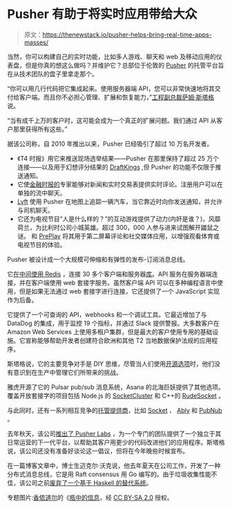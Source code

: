 # Pusher 有助于将实时应用带给大众

> 原文：<https://thenewstack.io/pusher-helps-bring-real-time-apps-masses/>

当然，你可以构建自己的实时功能，比如多人游戏、聊天和 web 及移动应用的仪表盘，但是你真的想这么做吗？并维护它？总部位于伦敦的 [Pusher](https://pusher.com/) 的托管平台旨在从技术团队的盘子里拿走那个。

“你可以用几行代码把它集成起来。使用服务器端 API，您可以非常快速地将其交付给客户端。而且你不必担心管理、扩展和恢复能力，”[工程副总裁萨姆·斯塔格](https://twitter.com/swstagg)说。

“当有成千上万的客户时，这可能会成为一个真正的扩展问题。我们通过 API 从客户那里获得所有这些。”

据该公司称，自 2010 年推出以来，Pusher 已经吸引了超过 10 万名开发者。

*   《T4 时报》用它来推送现场选举结果——Pusher 在那里保持了超过 25 万个连接——以及用于幻想评分结果的 [DraftKings](https://www.draftkings.com/) ,但 Pusher 的功能不仅限于推送通知。
*   它使[金融时报的](https://markets.ft.com/data)专家能够对新闻和实时交易表提供实时评论。注册用户可以在单独的流中聊天。
*   [Lyft](https://www.lyft.com/) 使用 Pusher 在地图上追踪一辆汽车，当它靠近时向你发送通知，并允许与司机聊天。
*   它还为电视节目“人是什么样的？”的互动游戏提供了动力(内奸是谁？)，风靡荷兰，为比利时公司小城英雄。超过 300，000 人参与进来试图解开鼹鼠之谜。
    和 [PrePlay](http://preplaysports.com/#game) 将其用于第二屏幕评论和社交媒体应用，以增强观看体育或电视节目的体验。

Pusher 被设计成一个大规模可伸缩和有弹性的发布-订阅消息总线。

它[在中间使用 Redis](https://making.pusher.com/redis-pubsub-under-the-hood/) ，连接 30 多个客户端和服务器[库](https://pusher.com/docs/libraries)。API 服务在服务器端连接，并在客户端使用 web 套接字服务。虽然客户端 API 可以在多种编程语言中使用，但是如果无法通过 web 套接字进行连接，它还提供了一个 JavaScript 实现作为后备。

它提供了一个可查询的 API，webhooks 和一个调试工具。它最近增加了与 DataDog 的集成，用于监控 19 个指标，并通过 Slack 提供警报。大多数客户在 Amazon Web Services 上使用多租户集群，但是最大的客户使用专用的基础设施。它宣称能够帮助开发者创建符合欧洲和其他 T2 当地数据保护法规的应用程序。

斯塔格说，它的主要竞争对手是 DIY 思维，尽管当人们使用[开源选项](https://www.quora.com/What-are-open-source-self-hosted-alternatives-to-Pusher-or-pubnub-com)时，他们没有意识到在生产中管理它们所带来的挑战。

雅虎开源了它的 Pulsar pub/sub 消息系统，Asana 的北海巨妖提供了其他选项。覆盖开放套接字的项目包括 Node.js 的 [SocketCluster](http://socketcluster.io/#!/) 和 C++的 [RudeSocket](http://rudeserver.com/socket/api.html) 。

与此同时，还有一系列相互竞争的[托管提供商](https://www.leggetter.co.uk/real-time-web-technologies-guide/)，比如 [Socket](http://socket.io/) 、 [Ably](https://www.ably.io/) 和 [PubNub](https://thenewstack.io/pubnub-makes-network-programmable/) 。

去年秋天，该公司[推出了 Pusher Labs](https://www.developer-tech.com/news/2016/mar/24/pusher-launches-rd-lab-avoid-innovators-dilemma-focus-tools-better-apps-less-code/) ，为一个专门的团队提供了一个独立于其日常运营的下一代平台，以帮助其客户用更少的代码改进他们的应用程序。斯塔格说，该公司还没有准备好谈论这一倡议，但将在今年晚些时候宣布。

在一篇博客文章中，博士生迈克尔·沃克说，他去年夏天在公司工作，开发了一种分布式消息总线，它是用 Raft consensus 用 Go 编写的。由于垃圾收集性能不佳，该公司之前[废弃了一个基于 Haskell 的替代系统](https://making.pusher.com/latency-working-set-ghc-gc-pick-two/)。

专题图片:[香侬道尔](https://www.flickr.com/photos/doyleshannon1980/)的《[瓶中的信息](https://www.flickr.com/photos/doyleshannon1980/13210632005/in/photolist-m8nWDk-bDJMEZ-7EhmPU-4uCSf9-75CQVt-fez25V-9PucUL-4qydtJ-qCUKaa-akeWwW-cxNsfy-mUegg6-9F82jc-4EmHZi-6g1QQn-cbWvhq-9ZvMbF-aupXZo-Jxm1n-dp2kFq-9HC5HJ-9VTTke-FU8jX-eiRY3H-4JSmHq-8TNBga-4SJjXT-4RFxLY-9jGNUm-8Efaeu-5NoHUB-57hfDX-Hs7UBj-4wiU2-4DfbLL-5tX2Sg-bX8Czj-cZNgC3-6MRDq3-iy2tU3-eenoRy-a9u2Jk-4qi2KK-aSAADP-ao5V87-gEGo7y-ahwMgi-8XEKv3-9BoJFk-oY2rKL)，经 [CC BY-SA 2.0](https://creativecommons.org/licenses/by/2.0/) 授权。

<svg xmlns:xlink="http://www.w3.org/1999/xlink" viewBox="0 0 68 31" version="1.1"><title>Group</title> <desc>Created with Sketch.</desc></svg>